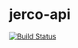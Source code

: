 # jerco-api
[![Build Status](https://travis-ci.org/leonidv/jerco-api.svg?branch=master)](https://travis-ci.org/leonidv/jerco-api)
